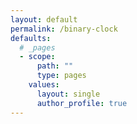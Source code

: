```yaml
---
layout: default
permalink: /binary-clock
defaults:
  # _pages
  - scope:
      path: ""
      type: pages
    values:
      layout: single
      author_profile: true
---
```



